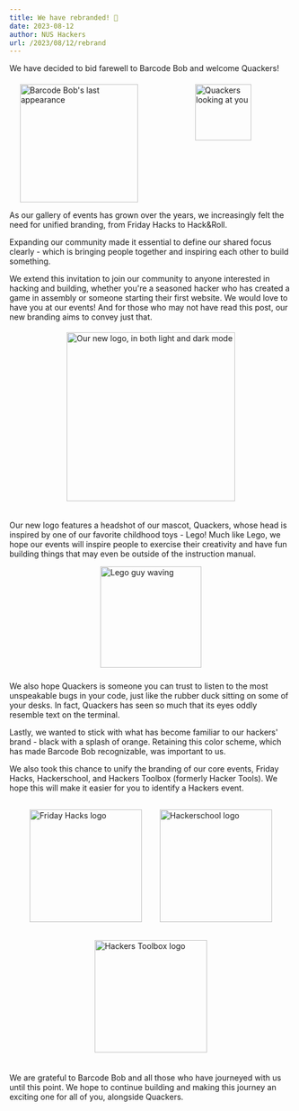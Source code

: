 ```yaml
---
title: We have rebranded! 🐣
date: 2023-08-12
author: NUS Hackers
url: /2023/08/12/rebrand
---
```


We have decided to bid farewell to Barcode Bob and welcome Quackers!

<div style="display: flex; flex-wrap: wrap; justify-content: space-between; margin-top: 20px; margin-bottom: 10px;">
  <div style="flex: 1; display: flex; justify-content: center; margin-right: 5px;">
    <img src="/img/2023/barcode-bob.png" alt="Barcode Bob's last appearance" style="width: 210px;">
  </div>
  <div style="flex: 1; display: flex; justify-content: center; margin-left: 5px;">
    <img src="/img/logos/head/logo-head-light.svg" alt="Quackers looking at you" style="width: 100px;">
  </div>
</div>

As our gallery of events has grown over the years, we increasingly felt the need for unified branding, from Friday Hacks to Hack&Roll.

Expanding our community made it essential to define our shared focus clearly - which is bringing people together and inspiring each other to build something.

We extend this invitation to join our community to anyone interested in hacking and building, whether you're a seasoned hacker who has created a game in assembly or someone starting their first website. We would love to have you at our events!
And for those who may not have read this post, our new branding aims to convey just that.

<div style="display: flex; justify-content: center; padding: 20px; padding-top: 5px;">
  <img src="/img/2023/logo-light-dark.png" alt="Our new logo, in both light and dark mode" style="width: 300px;" />
</div>

Our new logo features a headshot of our mascot, Quackers, whose head is inspired by one of our favorite childhood toys - Lego! Much like Lego, we hope our events will inspire people to exercise their creativity and have fun building things that may even be outside of the instruction manual.

<div style="display: flex; justify-content: center; align-items: center; padding-bottom: 10px;">
  <img src="/img/2023/lego-guy.png" alt="Lego guy waving" style="width: 180px; height: auto;">
</div>

We also hope Quackers is someone you can trust to listen to the most unspeakable bugs in your code, just like the rubber duck sitting on some of your desks. In fact, Quackers has seen so much that its eyes oddly resemble text on the terminal.

Lastly, we wanted to stick with what has become familiar to our hackers' brand - black with a splash of orange. Retaining this color scheme, which has made Barcode Bob recognizable, was important to us.

We also took this chance to unify the branding of our core events, Friday Hacks, Hackerschool, and Hackers Toolbox (formerly Hacker Tools). We hope this will make it easier for you to identify a Hackers event.

<div style="display: flex; flex-wrap: wrap; justify-content: center; margin-bottom: 20px;">
  <img src="/img/2023/logo_light.svg" alt="Friday Hacks logo" style="width: 200px; margin: 16px;">
  <img src="/img/2023/logo_light.svg" alt="Hackerschool logo" style="width: 200px; margin: 16px;">
  <img src="/img/2023/logo_light.svg" alt="Hackers Toolbox logo" style="width: 200px; margin: 16px;">
</div>

We are grateful to Barcode Bob and all those who have journeyed with us until this point. We hope to continue building and making this journey an exciting one for all of you, alongside Quackers.
